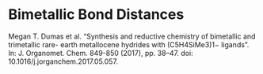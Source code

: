 # Bimetallic Bond Distances
Megan T. Dumas et al. “Synthesis and reductive chemistry of bimetallic and trimetallic rare-
earth metallocene hydrides with (C5H4SiMe3)1− ligands”. In: J. Organomet. Chem. 849-850
(2017), pp. 38–47. doi: 10.1016/j.jorganchem.2017.05.057.
